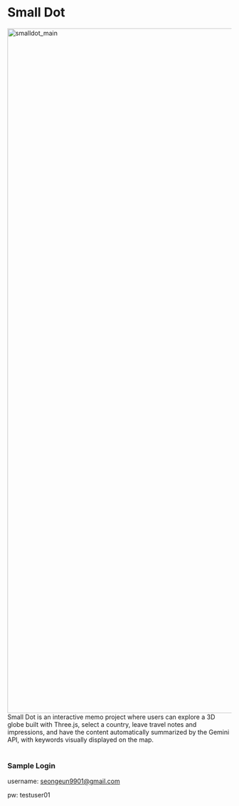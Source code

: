 # Small Dot

<img width="2048" height="1536" alt="smalldot_main" src="https://github.com/user-attachments/assets/2be446c9-001b-432e-ac88-e093d75ca6aa" /><br>
Small Dot is an interactive memo project where users can explore a 3D globe built with Three.js, select a country, leave travel notes and impressions, and have the content automatically summarized by the Gemini API, with keywords visually displayed on the map.<br><br>

### Sample Login

username: seongeun9901@gmail.com

pw: testuser01


